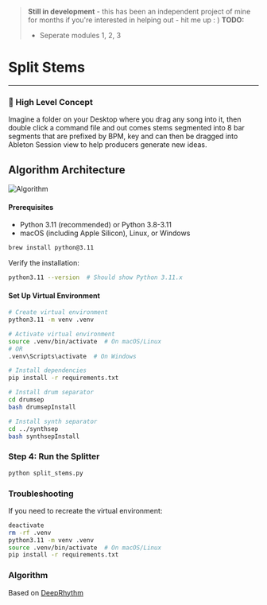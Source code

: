> **Still in development**  - this has been an independent project of mine for months if you're interested in helping out - hit me up : )
> **TODO:** 
> - Seperate modules 1, 2, 3

# Split Stems


---

### 🎵 High Level Concept
Imagine a folder on your Desktop where you drag any song into it, then double click a command file and out comes stems segmented into 8 bar segments that are prefixed by BPM, key and can then be dragged into Ableton Session view to help producers generate new ideas.

## Algorithm Architecture
![Algorithm](./README_Assets/algorithm-diagram-small.png)




#### Prerequisites
- Python 3.11 (recommended) or Python 3.8-3.11
- macOS (including Apple Silicon), Linux, or Windows

```bash
brew install python@3.11
```

Verify the installation:
```bash
python3.11 --version  # Should show Python 3.11.x
```

#### Set Up Virtual Environment
```bash
# Create virtual environment
python3.11 -m venv .venv

# Activate virtual environment
source .venv/bin/activate  # On macOS/Linux
# OR
.venv\Scripts\activate  # On Windows

# Install dependencies
pip install -r requirements.txt
```

```bash
# Install drum separator
cd drumsep
bash drumsepInstall

# Install synth separator
cd ../synthsep
bash synthsepInstall
```

### Step 4: Run the Splitter
```bash
python split_stems.py
```

### Troubleshooting
If you need to recreate the virtual environment:
```bash
deactivate
rm -rf .venv
python3.11 -m venv .venv
source .venv/bin/activate  # On macOS/Linux
pip install -r requirements.txt
```

### Algorithm
Based on [DeepRhythm](https://github.com/bleugreen/deeprhythm)
